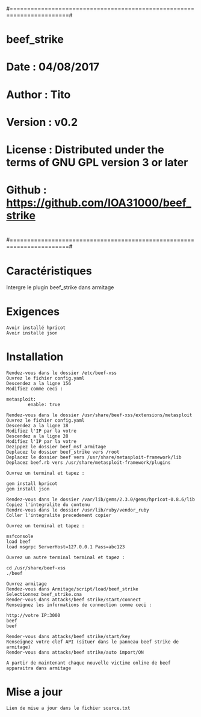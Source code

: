 #=======================================================================#
#                            beef_strike                                #
# Date    : 04/08/2017                                                  #
# Author  : Tito                                                        #
# Version : v0.2                                                        #
# License : Distributed under the terms of GNU GPL version 3 or later   #
#                                                                       #
# Github  : https://github.com/IOA31000/beef_strike                     #
#                                                                       #
#=======================================================================#


# Caractéristiques

Intergre le plugin beef_strike dans armitage
    

# Exigences

    Avoir installé hpricot
    Avoir installé json

# Installation

    Rendez-vous dans le dossier /etc/beef-xss
    Ouvrez le fichier config.yaml
    Descendez a la ligne 156
    Modifiez comme ceci :

    metasploit:
            enable: true

    Rendez-vous dans le dossier /usr/share/beef-xss/extensions/metasploit
    Ouvrez le fichier config.yaml
    Descendez a la ligne 18
    Modifiez l'IP par la votre
    Descendez a la ligne 28
    Modifiez l'IP par la votre
    Dezippez le dossier beef_msf_armitage
    Deplacez le dossier beef_strike vers /root
    Deplacez le dossier beef vers /usr/share/metasploit-framework/lib
    Deplacez beef.rb vers /usr/share/metasploit-framework/plugins
    
    Ouvrez un terminal et tapez :
    
    gem install hpricot
    gem install json
    
    Rendez-vous dans le dossier /var/lib/gems/2.3.0/gems/hpricot-0.8.6/lib
    Copiez l'integralite du contenu
    Rendre-vous dans le dossier /usr/lib/ruby/vendor_ruby
    Coller l'integralite precedement copier

    Ouvrez un terminal et tapez :

    msfconsole
    load beef
    load msgrpc ServerHost=127.0.0.1 Pass=abc123

    Ouvrez un autre terminal terminal et tapez :
    
    cd /usr/share/beef-xss
    ./beef

    Ouvrez armitage
    Rendez-vous dans Armitage/script/load/beef_strike
    Selectionnez beef_strike.cna
    Render-vous dans attacks/beef strike/start/connect
    Renseignez les informations de connection comme ceci :
    
    http://votre IP:3000
    beef
    beef
    
    Render-vous dans attacks/beef strike/start/key
    Renseignez votre clef API (situer dans le panneau beef strike de armitage)    
    Render-vous dans attacks/beef strike/auto import/ON
    
    A partir de maintenant chaque nouvelle victime online de beef apparaitra dans armitage


# Mise a jour

    Lien de mise a jour dans le fichier source.txt
